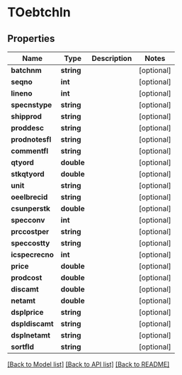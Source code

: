 # TOebtchln

## Properties
Name | Type | Description | Notes
------------ | ------------- | ------------- | -------------
**batchnm** | **string** |  | [optional] 
**seqno** | **int** |  | [optional] 
**lineno** | **int** |  | [optional] 
**specnstype** | **string** |  | [optional] 
**shipprod** | **string** |  | [optional] 
**proddesc** | **string** |  | [optional] 
**prodnotesfl** | **string** |  | [optional] 
**commentfl** | **string** |  | [optional] 
**qtyord** | **double** |  | [optional] 
**stkqtyord** | **double** |  | [optional] 
**unit** | **string** |  | [optional] 
**oeelbrecid** | **string** |  | [optional] 
**csunperstk** | **double** |  | [optional] 
**specconv** | **int** |  | [optional] 
**prccostper** | **string** |  | [optional] 
**speccostty** | **string** |  | [optional] 
**icspecrecno** | **int** |  | [optional] 
**price** | **double** |  | [optional] 
**prodcost** | **double** |  | [optional] 
**discamt** | **double** |  | [optional] 
**netamt** | **double** |  | [optional] 
**dsplprice** | **string** |  | [optional] 
**dspldiscamt** | **string** |  | [optional] 
**dsplnetamt** | **string** |  | [optional] 
**sortfld** | **string** |  | [optional] 

[[Back to Model list]](../README.md#documentation-for-models) [[Back to API list]](../README.md#documentation-for-api-endpoints) [[Back to README]](../README.md)


